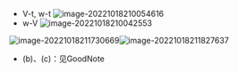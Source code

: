 * V-t, w-t
![image-20221018210054616](C:\Users\11097\AppData\Roaming\Typora\typora-user-images\image-20221018210054616.png)
* w-V
![image-20221018210042553](C:\Users\11097\AppData\Roaming\Typora\typora-user-images\image-20221018210042553.png)

![image-20221018211730669](C:\Users\11097\AppData\Roaming\Typora\typora-user-images\image-20221018211730669.png)![image-20221018211827637](C:\Users\11097\AppData\Roaming\Typora\typora-user-images\image-20221018211827637.png)

* (b)、(c)：见GoodNote